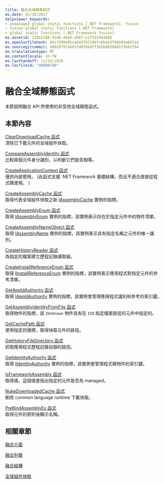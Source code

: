 ```yaml
---
title: 融合全域靜態函式
ms.date: 03/30/2017
helpviewer_keywords:
- unmanaged global static functions [.NET Framework], fusion
- fusion global static functions [.NET Framework]
- global static functions [.NET Framework fusion]
ms.assetid: 229b2188-9168-4b44-a987-e1f515494688
ms.openlocfilehash: 691fd50e05cadd3f82196fc6ba5df9bb84a66faa
ms.sourcegitcommit: d8020797a6657d0fbbdff362b80300815f682f94
ms.translationtype: MT
ms.contentlocale: zh-TW
ms.lasthandoff: 11/24/2020
ms.locfileid: "95688740"
---
```

# <a name="fusion-global-static-functions"></a>融合全域靜態函式

本節說明融合 API 所使用的非受控全域靜態函式。  
  
## <a name="in-this-section"></a>本節內容  

 [ClearDownloadCache 函式](cleardownloadcache-function.md)  
 清除已下載元件的全域組件快取。  
  
 [CompareAssemblyIdentity 函式](compareassemblyidentity-function.md)  
 比較兩個元件身分識別，以判斷它們是否相等。  
  
 [CreateApplicationContext 函式](createapplicationcontext-function.md)  
 僅供內部使用。  (此函式支援 .NET Framework 基礎結構，而且不適合直接從程式碼使用。 )   
  
 [CreateAssemblyCache 函式](createassemblycache-function.md)  
 取得代表全域組件快取之新 [IAssemblyCache](iassemblycache-interface.md) 實例的指標。  
  
 [CreateAssemblyEnum 函式](createassemblyenum-function.md)  
 取得 [IAssemblyEnum](iassemblyenum-interface.md) 實例的指標，該實例表示存在於指定元件中的物件清單。  
  
 [CreateAssemblyNameObject 函式](createassemblynameobject-function.md)  
 取得 [IAssemblyName](iassemblyname-interface.md) 實例的指標，該實例表示具有指定名稱之元件的唯一識別。  
  
 [CreateHistoryReader 函式](createhistoryreader-function.md)  
 為指定的檔案建立歷程記錄讀取器。  
  
 [CreateInstallReferenceEnum 函式](createinstallreferenceenum-function.md)  
 取得 [IInstallReferenceEnum](iinstallreferenceenum-interface.md) 實例的指標，該實例表示應用程式對指定元件的參考清單。  
  
 [GetAppIdAuthority 函式](getappidauthority-function.md)  
 取得 [IAppIdAuthority](iappidauthority-interface.md) 實例的指標，該實例會管理應用程式識別和參考的索引鍵。  
  
 [GetAssemblyIdentityFromFile 函式](getassemblyidentityfromfile-function.md)  
 取得物件的指標，該 `IUnknown` 物件具有在 `IID` 指定檔案路徑的元件中指定的。  
  
 [GetCachePath 函式](getcachepath-function.md)  
 使用指定的旗標，取得快取元件的路徑。  
  
 [GetHistoryFileDirectory 函式](gethistoryfiledirectory-function.md)  
 抓取應用程式歷程記錄目錄的路徑。  
  
 [GetIdentityAuthority 函式](getidentityauthority-function.md)  
 取得 [IIdentityAuthority](iidentityauthority-interface.md) 實例的指標，該實例會管理程式碼物件的索引鍵。  
  
 [IsFrameworkAssembly 函式](isframeworkassembly-function.md)  
 取得值，這個值會指出指定的元件是否為 managed。  
  
 [NukeDownloadedCache 函式](nukedownloadedcache-function.md)  
 刪除 common language runtime 下載快取。  
  
 [PreBindAssemblyEx 函式](prebindassemblyex-function.md)  
 取得元件的原則後顯示名稱。  
  
## <a name="related-sections"></a>相關章節  

 [融合介面](fusion-interfaces.md)  
  
 [融合列舉](fusion-enumerations.md)  
  
 [融合結構](fusion-structures.md)  
  
 [全域組件快取](../../app-domains/gac.md)
